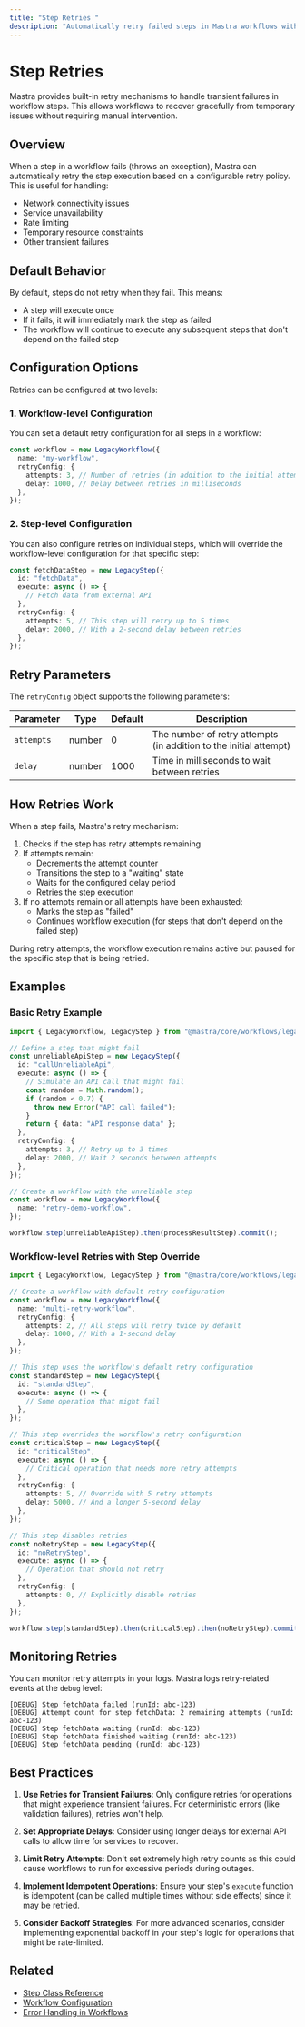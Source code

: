 ```yaml
---
title: "Step Retries "
description: "Automatically retry failed steps in Mastra workflows with configurable retry policies."
---
```


# Step Retries

Mastra provides built-in retry mechanisms to handle transient failures in workflow steps. This allows workflows to recover gracefully from temporary issues without requiring manual intervention.

## Overview

When a step in a workflow fails (throws an exception), Mastra can automatically retry the step execution based on a configurable retry policy. This is useful for handling:

- Network connectivity issues
- Service unavailability
- Rate limiting
- Temporary resource constraints
- Other transient failures

## Default Behavior

By default, steps do not retry when they fail. This means:

- A step will execute once
- If it fails, it will immediately mark the step as failed
- The workflow will continue to execute any subsequent steps that don't depend on the failed step

## Configuration Options

Retries can be configured at two levels:

### 1. Workflow-level Configuration

You can set a default retry configuration for all steps in a workflow:

```typescript
const workflow = new LegacyWorkflow({
  name: "my-workflow",
  retryConfig: {
    attempts: 3, // Number of retries (in addition to the initial attempt)
    delay: 1000, // Delay between retries in milliseconds
  },
});
```

### 2. Step-level Configuration

You can also configure retries on individual steps, which will override the workflow-level configuration for that specific step:

```typescript
const fetchDataStep = new LegacyStep({
  id: "fetchData",
  execute: async () => {
    // Fetch data from external API
  },
  retryConfig: {
    attempts: 5, // This step will retry up to 5 times
    delay: 2000, // With a 2-second delay between retries
  },
});
```

## Retry Parameters

The `retryConfig` object supports the following parameters:

| Parameter  | Type   | Default | Description                                                       |
| ---------- | ------ | ------- | ----------------------------------------------------------------- |
| `attempts` | number | 0       | The number of retry attempts (in addition to the initial attempt) |
| `delay`    | number | 1000    | Time in milliseconds to wait between retries                      |

## How Retries Work

When a step fails, Mastra's retry mechanism:

1. Checks if the step has retry attempts remaining
2. If attempts remain:
   - Decrements the attempt counter
   - Transitions the step to a "waiting" state
   - Waits for the configured delay period
   - Retries the step execution
3. If no attempts remain or all attempts have been exhausted:
   - Marks the step as "failed"
   - Continues workflow execution (for steps that don't depend on the failed step)

During retry attempts, the workflow execution remains active but paused for the specific step that is being retried.

## Examples

### Basic Retry Example

```typescript
import { LegacyWorkflow, LegacyStep } from "@mastra/core/workflows/legacy";

// Define a step that might fail
const unreliableApiStep = new LegacyStep({
  id: "callUnreliableApi",
  execute: async () => {
    // Simulate an API call that might fail
    const random = Math.random();
    if (random < 0.7) {
      throw new Error("API call failed");
    }
    return { data: "API response data" };
  },
  retryConfig: {
    attempts: 3, // Retry up to 3 times
    delay: 2000, // Wait 2 seconds between attempts
  },
});

// Create a workflow with the unreliable step
const workflow = new LegacyWorkflow({
  name: "retry-demo-workflow",
});

workflow.step(unreliableApiStep).then(processResultStep).commit();
```

### Workflow-level Retries with Step Override

```typescript
import { LegacyWorkflow, LegacyStep } from "@mastra/core/workflows/legacy";

// Create a workflow with default retry configuration
const workflow = new LegacyWorkflow({
  name: "multi-retry-workflow",
  retryConfig: {
    attempts: 2, // All steps will retry twice by default
    delay: 1000, // With a 1-second delay
  },
});

// This step uses the workflow's default retry configuration
const standardStep = new LegacyStep({
  id: "standardStep",
  execute: async () => {
    // Some operation that might fail
  },
});

// This step overrides the workflow's retry configuration
const criticalStep = new LegacyStep({
  id: "criticalStep",
  execute: async () => {
    // Critical operation that needs more retry attempts
  },
  retryConfig: {
    attempts: 5, // Override with 5 retry attempts
    delay: 5000, // And a longer 5-second delay
  },
});

// This step disables retries
const noRetryStep = new LegacyStep({
  id: "noRetryStep",
  execute: async () => {
    // Operation that should not retry
  },
  retryConfig: {
    attempts: 0, // Explicitly disable retries
  },
});

workflow.step(standardStep).then(criticalStep).then(noRetryStep).commit();
```

## Monitoring Retries

You can monitor retry attempts in your logs. Mastra logs retry-related events at the `debug` level:

```
[DEBUG] Step fetchData failed (runId: abc-123)
[DEBUG] Attempt count for step fetchData: 2 remaining attempts (runId: abc-123)
[DEBUG] Step fetchData waiting (runId: abc-123)
[DEBUG] Step fetchData finished waiting (runId: abc-123)
[DEBUG] Step fetchData pending (runId: abc-123)
```

## Best Practices

1. **Use Retries for Transient Failures**: Only configure retries for operations that might experience transient failures. For deterministic errors (like validation failures), retries won't help.

2. **Set Appropriate Delays**: Consider using longer delays for external API calls to allow time for services to recover.

3. **Limit Retry Attempts**: Don't set extremely high retry counts as this could cause workflows to run for excessive periods during outages.

4. **Implement Idempotent Operations**: Ensure your step's `execute` function is idempotent (can be called multiple times without side effects) since it may be retried.

5. **Consider Backoff Strategies**: For more advanced scenarios, consider implementing exponential backoff in your step's logic for operations that might be rate-limited.

## Related

- [Step Class Reference](./step-class.md)
- [Workflow Configuration](./workflow.md)
- [Error Handling in Workflows](../../docs/workflows-legacy/error-handling.md)
